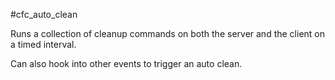 #cfc_auto_clean

Runs a collection of cleanup commands on both the server and the client on a timed interval.

Can also hook into other events to trigger an auto clean.
